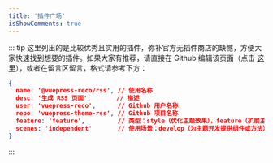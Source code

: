 ```yaml
---
title: '插件广场'
isShowComments: true
---
```


<plugins-recommend></plugins-recommend>

::: tip
这里列出的是比较优秀且实用的插件，弥补官方无插件商店的缺憾，方便大家快速找到想要的插件。如果大家有推荐，请直接在 Github 编辑该页面（点击 [这里](https://github.com/vuepress-reco/docs-v1/edit/gh-pages-source/docs/.vuepress/data/pluginsData.js)），或者在留言区留言，格式请参考下方：

```json
{
  name: '@vuepress-reco/rss', // 使用名称
  desc: '生成 RSS 页面',       // 描述
  user: 'vuepress-reco',      // Github 用户名称
  repo: 'vuepress-theme-rss', // Github 项目名称
  feature: 'feature',         // 类型：style（优化主题效果），feature（扩展主题功能）
  scenes: 'independent'       // 使用场景：develop（为主题开发提供组件或方法），independent（单纯扩展主题功能）
}
```
:::
